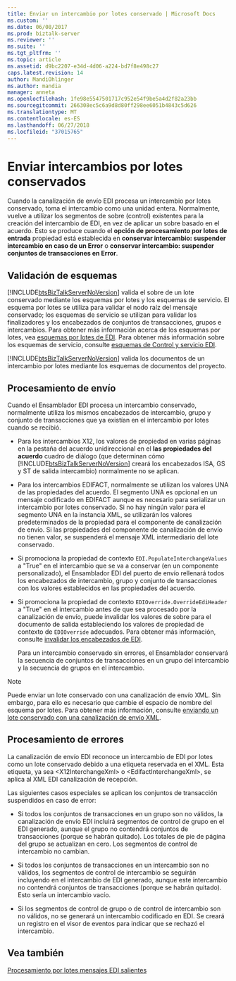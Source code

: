 ```yaml
---
title: Enviar un intercambio por lotes conservado | Microsoft Docs
ms.custom: ''
ms.date: 06/08/2017
ms.prod: biztalk-server
ms.reviewer: ''
ms.suite: ''
ms.tgt_pltfrm: ''
ms.topic: article
ms.assetid: d9bc2207-e34d-4d06-a224-bd7f8e498c27
caps.latest.revision: 14
author: MandiOhlinger
ms.author: mandia
manager: anneta
ms.openlocfilehash: 1fe98e5547501717c952e54f9be5a4d2f82a23bb
ms.sourcegitcommit: 266308ec5c6a9d8d80ff298ee6051b4843c5d626
ms.translationtype: MT
ms.contentlocale: es-ES
ms.lasthandoff: 06/27/2018
ms.locfileid: "37015765"
---
```

# <a name="sending-a-preserved-batch-interchange"></a>Enviar intercambios por lotes conservados
Cuando la canalización de envío EDI procesa un intercambio por lotes conservado, toma el intercambio como una unidad entera. Normalmente, vuelve a utilizar los segmentos de sobre (control) existentes para la creación del intercambio de EDI, en vez de aplicar un sobre basado en el acuerdo. Esto se produce cuando el **opción de procesamiento por lotes de entrada** propiedad está establecida en **conservar intercambio: suspender intercambio en caso de un Error** o **conservar intercambio: suspender conjuntos de transacciones en Error**.  
  
## <a name="schema-validation"></a>Validación de esquemas  
 [!INCLUDE[btsBizTalkServerNoVersion](../includes/btsbiztalkservernoversion-md.md)] valida el sobre de un lote conservado mediante los esquemas por lotes y los esquemas de servicio. El esquema por lotes se utiliza para validar el nodo raíz del mensaje conservado; los esquemas de servicio se utilizan para validar los finalizadores y los encabezados de conjuntos de transacciones, grupos e intercambios. Para obtener más información acerca de los esquemas por lotes, vea [esquemas por lotes de EDI](../core/edi-batch-schemas.md). Para obtener más información sobre los esquemas de servicio, consulte [esquemas de Control y servicio EDI](../core/edi-service-and-control-schemas.md).  
  
 [!INCLUDE[btsBizTalkServerNoVersion](../includes/btsbiztalkservernoversion-md.md)] valida los documentos de un intercambio por lotes mediante los esquemas de documentos del proyecto.  
  
## <a name="send-side-processing"></a>Procesamiento de envío  
 Cuando el Ensamblador EDI procesa un intercambio conservado, normalmente utiliza los mismos encabezados de intercambio, grupo y conjunto de transacciones que ya existían en el intercambio por lotes cuando se recibió.  
  
- Para los intercambios X12, los valores de propiedad en varias páginas en la pestaña del acuerdo unidireccional en el **las propiedades del acuerdo** cuadro de diálogo (que determinan cómo [!INCLUDE[btsBizTalkServerNoVersion](../includes/btsbiztalkservernoversion-md.md)] creará los encabezados ISA, GS y ST de salida intercambio) normalmente no se aplican.  
  
- Para los intercambios EDIFACT, normalmente se utilizan los valores UNA de las propiedades del acuerdo. El segmento UNA es opcional en un mensaje codificado en EDIFACT aunque es necesario para serializar un intercambio por lotes conservado. Si no hay ningún valor para el segmento UNA en la instancia XML, se utilizarán los valores predeterminados de la propiedad para el componente de canalización de envío. Si las propiedades del componente de canalización de envío no tienen valor, se suspenderá el mensaje XML intermediario del lote conservado.  
  
- Si promociona la propiedad de contexto `EDI.PopulateInterchangeValues` a "True" en el intercambio que se va a conservar (en un componente personalizado), el Ensamblador EDI del puerto de envío rellenará todos los encabezados de intercambio, grupo y conjunto de transacciones con los valores establecidos en las propiedades del acuerdo.  
  
- Si promociona la propiedad de contexto `EDIOverride.OverrideEdiHeader` a "True" en el intercambio antes de que sea procesado por la canalización de envío, puede invalidar los valores de sobre para el documento de salida estableciendo los valores de propiedad de contexto de `EDIOverride` adecuados. Para obtener más información, consulte [invalidar los encabezados de EDI](../core/overriding-edi-headers.md).  
  
  Para un intercambio conservado sin errores, el Ensamblador conservará la secuencia de conjuntos de transacciones en un grupo del intercambio y la secuencia de grupos en el intercambio.  
  
> [!NOTE]
>  Puede enviar un lote conservado con una canalización de envío XML. Sin embargo, para ello es necesario que cambie el espacio de nombre del esquema por lotes. Para obtener más información, consulte [enviando un lote conservado con una canalización de envío XML](../core/sending-a-preserved-batch-with-an-xml-send-pipeline.md).  
  
## <a name="error-processing"></a>Procesamiento de errores  
 La canalización de envío EDI reconoce un intercambio de EDI por lotes como un lote conservado debido a una etiqueta reservada en el XML. Esta etiqueta, ya sea \<X12InterchangeXml\> o \<EdifactInterchangeXml\>, se aplica al XML EDI canalización de recepción.  
  
 Las siguientes casos especiales se aplican los conjuntos de transacción suspendidos en caso de error:  
  
-   Si todos los conjuntos de transacciones en un grupo son no válidos, la canalización de envío EDI incluirá segmentos de control de grupo en el EDI generado, aunque el grupo no contendrá conjuntos de transacciones (porque se habrán quitado). Los totales de pie de página del grupo se actualizan en cero. Los segmentos de control de intercambio no cambian.  
  
-   Si todos los conjuntos de transacciones en un intercambio son no válidos, los segmentos de control de intercambio se seguirán incluyendo en el intercambio de EDI generado, aunque este intercambio no contendrá conjuntos de transacciones (porque se habrán quitado). Esto sería un intercambio vacío.  
  
-   Si los segmentos de control de grupo o de control de intercambio son no válidos, no se generará un intercambio codificado en EDI. Se creará un registro en el visor de eventos para indicar que se rechazó el intercambio.  
  
## <a name="see-also"></a>Vea también  
 [Procesamiento por lotes mensajes EDI salientes](../core/batching-outgoing-edi-messages.md)